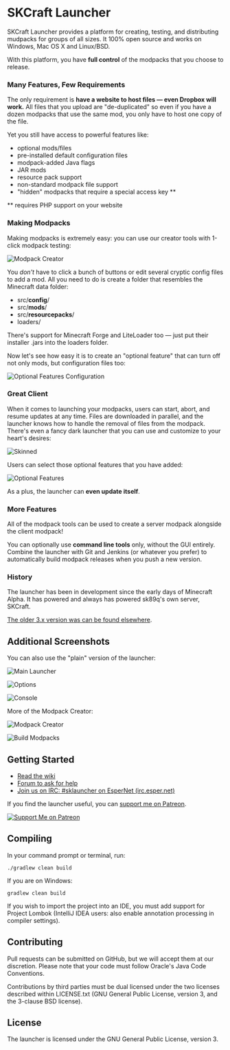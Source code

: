 SKCraft Launcher
================

SKCraft Launcher provides a platform for creating, testing, and distributing mudpacks for groups of all sizes. It 100% open source and works on Windows, Mac OS X and Linux/BSD.

With this platform, you have **full control** of the modpacks that you choose to release.

### Many Features, Few Requirements

The only requirement is **have a website to host files — even Dropbox will work.** All files that you upload are "de-duplicated" so even if you have a dozen modpacks that use the same mod, you only have to host one copy of the file.

Yet you still have access to powerful features like:

* optional mods/files
* pre-installed default configuration files
* modpack-added Java flags
* JAR mods
* resource pack support
* non-standard modpack file support
* "hidden" modpacks that require a special access key **

** requires PHP support on your website

### Making Modpacks

Making modpacks is extremely easy: you can use our creator tools with 1-click modpack testing:

![Modpack Creator](readme/pack_manager.png)

You *don't* have to click a bunch of buttons or edit several cryptic config files to add a mod. All you need to do is create a folder that resembles the Minecraft data folder:

* src/**config**/
* src/**mods**/
* src/**resourcepacks**/
* loaders/

There's support for Minecraft Forge and LiteLoader too — just put their installer .jars into the loaders folder.

Now let's see how easy it is to create an "optional feature" that can turn off not only mods, but configuration files too:

![Optional Features Configuration](readme/configure_features.png)

### Great Client

When it comes to launching your modpacks, users can start, abort, and resume updates at any time. Files are downloaded in parallel, and the launcher knows how to handle the removal of files from the modpack. There's even a fancy dark launcher that you can use and customize to your heart's desires:

![Skinned](readme/launcher_skinned.png)

Users can select those optional features that you have added:

![Optional Features](readme/features.png)

As a plus, the launcher can **even update itself**.

### More Features

All of the modpack tools can be used to create a server modpack alongside the client modpack!

You can optionally use **command line tools** only, without the GUI entirely. Combine the launcher with Git and Jenkins (or whatever you prefer) to automatically build modpack releases when you push a new version.

### History

The launcher has been in development since the early days of Minecraft Alpha. It has powered and always has powered sk89q's own server, SKCraft.

[The older 3.x version was can be found elsewhere](https://github.com/sk89q/SKMCLauncher).

## Additional Screenshots

You can also use the "plain" version of the launcher:

![Main Launcher](readme/launcher.png)

![Options](readme/options.png)

![Console](readme/log.png)

More of the Modpack Creator:

![Modpack Creator](readme/modpack_creator.png)

![Build Modpacks](readme/packages_generator.png)

## Getting Started

* [Read the wiki](https://github.com/SKCraft/Launcher/wiki)
* [Forum to ask for help](http://forum.enginehub.org/forums/launcher.25/)
* [Join us on IRC: #sklauncher on EsperNet (irc.esper.net)](https://webchat.esper.net/?channels=sklauncher)

If you find the launcher useful, you can [support me on Patreon](https://www.patreon.com/sk89q).

[![Support Me on Patreon](https://i.imgur.com/Sg03Bzc.png)](https://www.patreon.com/sk89q)

## Compiling

In your command prompt or terminal, run:

	./gradlew clean build

If you are on Windows:

	gradlew clean build

If you wish to import the project into an IDE, you must add support for Project Lombok (IntelliJ IDEA users: also enable annotation processing in compiler settings).

## Contributing

Pull requests can be submitted on GitHub, but we will accept them at our discretion. Please note that your code must follow Oracle's Java Code Conventions.

Contributions by third parties must be dual licensed under the two licenses described within LICENSE.txt (GNU General Public License, version 3, and the 3-clause BSD license).

## License

The launcher is licensed under the GNU General Public License, version 3.
